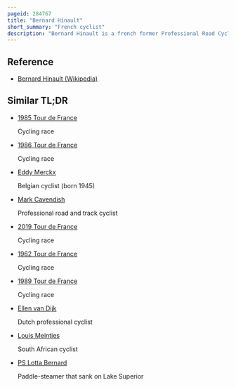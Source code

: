 ```yaml
---
pageid: 284767
title: "Bernard Hinault"
short_summary: "French cyclist"
description: "Bernard Hinault is a french former Professional Road Cycling Cyclist. With 147 professional Victories, including five Times the Tour de France, he is often named among the greatest Cyclists of all Time. Hinault entered a Total of thirteen grand Tours in his Career. He abandoned one of them while in the Lead, finished in 2nd Place on two Occasions and won the other Ten, putting him one Behind Merckx for the all-time Record. No Rider has achieved more than seven Success Marks since Hinault."
---
```


## Reference

- [Bernard Hinault (Wikipedia)](https://en.wikipedia.org/?curid=284767)

## Similar TL;DR

- [1985 Tour de France](/tldr/en/1985-tour-de-france)

  Cycling race

- [1986 Tour de France](/tldr/en/1986-tour-de-france)

  Cycling race

- [Eddy Merckx](/tldr/en/eddy-merckx)

  Belgian cyclist (born 1945)

- [Mark Cavendish](/tldr/en/mark-cavendish)

  Professional road and track cyclist

- [2019 Tour de France](/tldr/en/2019-tour-de-france)

  Cycling race

- [1962 Tour de France](/tldr/en/1962-tour-de-france)

  Cycling race

- [1989 Tour de France](/tldr/en/1989-tour-de-france)

  Cycling race

- [Ellen van Dijk](/tldr/en/ellen-van-dijk)

  Dutch professional cyclist

- [Louis Meintjes](/tldr/en/louis-meintjes)

  South African cyclist

- [PS Lotta Bernard](/tldr/en/ps-lotta-bernard)

  Paddle-steamer that sank on Lake Superior
